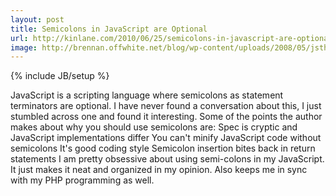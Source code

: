 ```yaml
---
layout: post
title: Semicolons in JavaScript are Optional
url: http://kinlane.com/2010/06/25/semicolons-in-javascript-are-optional/
image: http://brennan.offwhite.net/blog/wp-content/uploads/2008/05/jsthegoodparts.jpg
---
```

{% include JB/setup %}
<p>
     JavaScript is a scripting language where semicolons as statement terminators are optional. I have never found a conversation about this, I just stumbled across one and found it interesting. Some of the points the author makes about why you should use semicolons are: Spec is cryptic and JavaScript implementations differ You can't minify JavaScript code without semicolons It's good coding style Semicolon insertion bites back in return statements I am pretty obsessive about using semi-colons in my JavaScript. It just makes it neat and organized in my opinion. Also keeps me in sync with my PHP programming as well.
</p>